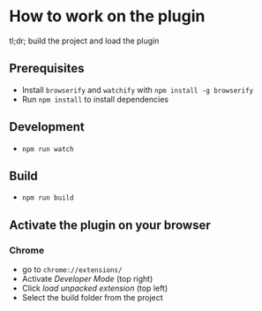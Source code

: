 # How to work on the plugin
tl;dr; build the project and load the plugin

## Prerequisites
- Install ```browserify``` and ```watchify``` with ```npm install -g browserify```
- Run ```npm install``` to install dependencies

## Development
- ```npm run watch```

## Build
- ```npm run build```

## Activate the plugin on your browser

### Chrome
- go to ```chrome://extensions/```
- Activate *Developer Mode* (top right)
- Click *load unpacked extension* (top left)
- Select the build folder from the project